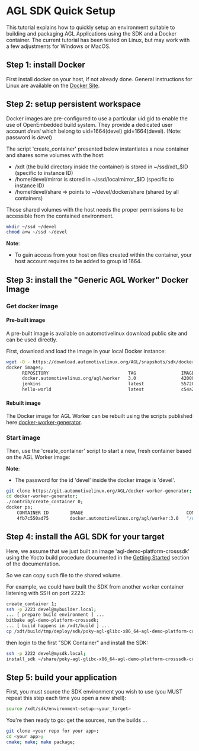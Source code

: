 # AGL SDK Quick Setup

This tutorial explains how to quickly setup an environment suitable to building and packaging AGL Applications using the SDK and a Docker container.
The current tutorial has been tested on Linux, but may work with a few adjustments for Windows or MacOS.

## Step 1: install Docker

First install docker on your host, if not already done.
General instructions for Linux are available on the [Docker Site](https://docs.docker.com/engine/installation/linux/).

## Step 2: setup persistent workspace

Docker images are pre-configured to use a particular uid:gid to enable the use
of OpenEmbedded build system. They provide a dedicated user account *devel*
which belong to uid=1664(devel) gid=1664(devel). (Note: password is *devel*)

The script 'create_container' presented below instantiates a new container
and shares some volumes with the host:

* /xdt (the build directory inside the container) is stored in ~/ssd/xdt_$ID (specific to instance ID)
* /home/devel/mirror is stored in ~/ssd/localmirror_$ID (specific to instance ID)
* /home/devel/share => points to  ~/devel/docker/share (shared by all containers)

Those shared volumes with the host needs the proper permissions to be accessible
from the contained environment.

```bash
mkdir ~/ssd ~/devel
chmod a+w ~/ssd ~/devel
```

**Note**:

* To gain access from your host on files created within the container, your
   host account requires to be added to group id 1664.

## Step 3: install the "Generic AGL Worker" Docker Image

### Get docker image

#### Pre-built image

A pre-built image is available on automotivelinux download public site and can be used directly.

First, download and load the image in your local Docker instance:

```bash
wget -O - https://download.automotivelinux.org/AGL/snapshots/sdk/docker/docker_agl_worker-3.0.tar.xz | sudo docker load;
docker images;
      REPOSITORY                              TAG                 IMAGE ID            CREATED             SIZE
      docker.automotivelinux.org/agl/worker   3.0                 42009148bc03        6 days ago          926.9 MB
      jenkins                                 latest              55720d63e328        5 weeks ago         711.9 MB
      hello-world                             latest              c54a2cc56cbb        5 months ago        1.848 kB
```

#### Rebuilt image

The Docker image for AGL Worker can be rebuilt using the scripts published here [docker-worker-generator](https://git.automotivelinux.org/AGL/docker-worker-generator/).

### Start image

Then, use the 'create_container' script to start a new, fresh container based on the AGL Worker image:

**Note**:

* The password for the id 'devel' inside the docker image is 'devel'.

```bash
git clone https://git.automotivelinux.org/AGL/docker-worker-generator;
cd docker-worker-generator;
./contrib/create_container 0;
docker ps;
    CONTAINER ID        IMAGE                                       COMMAND                  CREATED             STATUS              PORTS                                                                                        NAMES
    4fb7c550ad75        docker.automotivelinux.org/agl/worker:3.0   "/usr/bin/wait_for_ne"   33 hours ago        Up 33 hours         0.0.0.0:2222->22/tcp, 0.0.0.0:69->69/udp, 0.0.0.0:8000->8000/tcp, 0.0.0.0:10809->10809/tcp   agl-worker-odin-0-sdx
```

## Step 4: install the AGL SDK for your target

Here, we assume that we just built an image 'agl-demo-platform-crosssdk' using the Yocto build procedure documented in the [Getting Started](../) section of the documentation.

So we can copy such file to the shared volume.

For example, we could have built the SDK from another worker container listening with SSH on port 2223:

```bash
create_container 1;
ssh -p 2223 devel@mybuilder.local;
... [ prepare build environment ] ...
bitbake agl-demo-platform-crosssdk;
... [ build happens in /xdt/build ] ...
cp /xdt/build/tmp/deploy/sdk/poky-agl-glibc-x86_64-agl-demo-platform-crosssdk-cortexa15hf-neon-toolchain-3.0.0+snapshot.sh ~/share;
```

then login to the first "SDK Container" and install the SDK:

```bash
ssh -p 2222 devel@mysdk.local;
install_sdk ~/share/poky-agl-glibc-x86_64-agl-demo-platform-crosssdk-cortexa15hf-neon-toolchain-3.0.0+snapshot.sh;
```

## Step 5: build your application

First, you must source the SDK environment you wish to use (you MUST repeat this step each time you open a new shell):

```bash
source /xdt/sdk/environment-setup-<your_target>
```

You're then ready to go: get the sources, run the builds ...

```bash
git clone <your repo for your app>;
cd <your app>;
cmake; make; make package;
```
